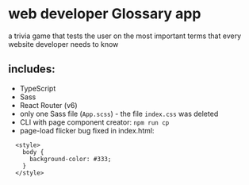 # web developer Glossary app

a trivia game that tests the user on the most important terms that every website developer needs to know

## includes:

- TypeScript
- Sass
- React Router (v6) 
- only one Sass file (`App.scss`) - the file `index.css` was deleted
- CLI with page component creator: `npm run cp`
- page-load flicker bug fixed in index.html:
```
  <style>
    body {
      background-color: #333;
    }
  </style>
```
